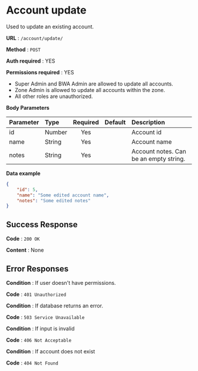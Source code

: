# Account update

Used to update an existing account.

**URL** : `/account/update/`

**Method** : `POST`

**Auth required** : YES

**Permissions required** : YES

* Super Admin and BWA Admin are allowed to update all accounts.
* Zone Admin is allowed to update all accounts within the zone.
* All other roles are unauthorized.

**Body Parameters**

|Parameter|Type|Required|Default|Description|
|:---------|:---|:------:|:-------:|:-----------|
|id|Number|Yes||Account id|
|name|String|Yes||Account name|
|notes|String|Yes||Account notes. Can be an empty string.|

**Data example**

```json
{
    "id": 5,
    "name": "Some edited account name",
    "notes": "Some edited notes"
}
```

## Success Response

**Code** : `200 OK`

**Content** : None

## Error Responses

**Condition** : If user doesn't have permissions.

**Code** : `401 Unauthorized`

**Condition** : If database returns an error.

**Code** : `503 Service Unavailable`

**Condition** : If input is invalid

**Code** : `406 Not Acceptable`

**Condition** : If account does not exist

**Code** : `404 Not Found`


